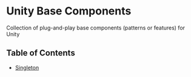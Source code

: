 # Unity Base Components
Collection of plug-and-play base components (patterns or features) for Unity 

## Table of Contents

- [Singleton](Components/Singleton)

